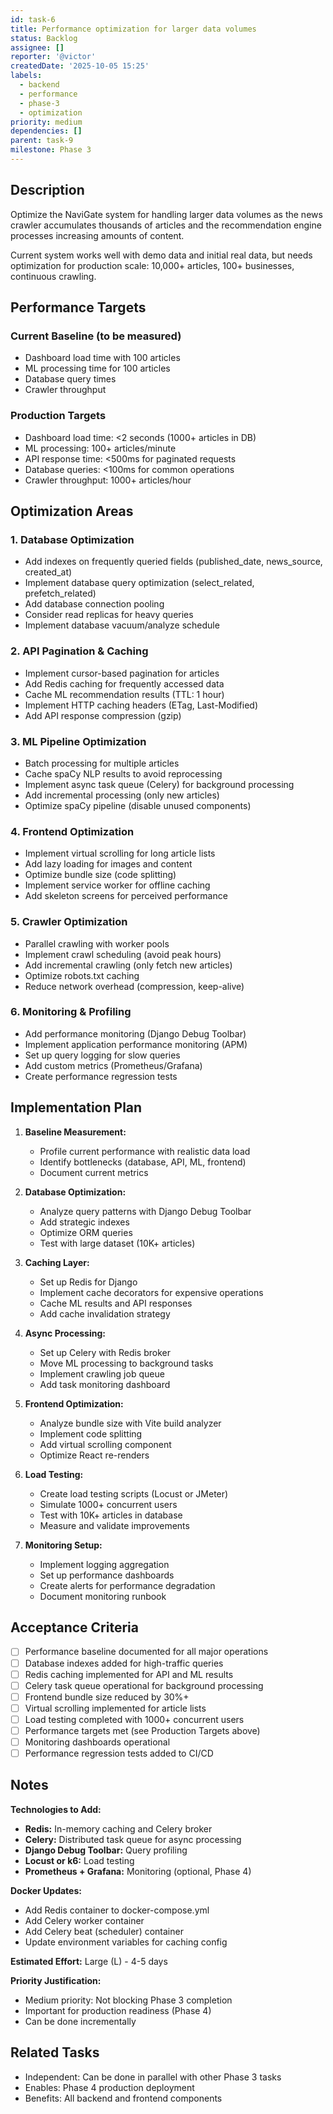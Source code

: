 ```yaml
---
id: task-6
title: Performance optimization for larger data volumes
status: Backlog
assignee: []
reporter: '@victor'
createdDate: '2025-10-05 15:25'
labels:
  - backend
  - performance
  - phase-3
  - optimization
priority: medium
dependencies: []
parent: task-9
milestone: Phase 3
---
```


## Description

Optimize the NaviGate system for handling larger data volumes as the news crawler accumulates thousands of articles and the recommendation engine processes increasing amounts of content.

Current system works well with demo data and initial real data, but needs optimization for production scale: 10,000+ articles, 100+ businesses, continuous crawling.

## Performance Targets

### Current Baseline (to be measured)
- Dashboard load time with 100 articles
- ML processing time for 100 articles
- Database query times
- Crawler throughput

### Production Targets
- Dashboard load time: <2 seconds (1000+ articles in DB)
- ML processing: 100+ articles/minute
- API response time: <500ms for paginated requests
- Database queries: <100ms for common operations
- Crawler throughput: 1000+ articles/hour

## Optimization Areas

### 1. Database Optimization
- Add indexes on frequently queried fields (published_date, news_source, created_at)
- Implement database query optimization (select_related, prefetch_related)
- Add database connection pooling
- Consider read replicas for heavy queries
- Implement database vacuum/analyze schedule

### 2. API Pagination & Caching
- Implement cursor-based pagination for articles
- Add Redis caching for frequently accessed data
- Cache ML recommendation results (TTL: 1 hour)
- Implement HTTP caching headers (ETag, Last-Modified)
- Add API response compression (gzip)

### 3. ML Pipeline Optimization
- Batch processing for multiple articles
- Cache spaCy NLP results to avoid reprocessing
- Implement async task queue (Celery) for background processing
- Add incremental processing (only new articles)
- Optimize spaCy pipeline (disable unused components)

### 4. Frontend Optimization
- Implement virtual scrolling for long article lists
- Add lazy loading for images and content
- Optimize bundle size (code splitting)
- Implement service worker for offline caching
- Add skeleton screens for perceived performance

### 5. Crawler Optimization
- Parallel crawling with worker pools
- Implement crawl scheduling (avoid peak hours)
- Add incremental crawling (only fetch new articles)
- Optimize robots.txt caching
- Reduce network overhead (compression, keep-alive)

### 6. Monitoring & Profiling
- Add performance monitoring (Django Debug Toolbar)
- Implement application performance monitoring (APM)
- Set up query logging for slow queries
- Add custom metrics (Prometheus/Grafana)
- Create performance regression tests

## Implementation Plan

1. **Baseline Measurement:**
   - Profile current performance with realistic data load
   - Identify bottlenecks (database, API, ML, frontend)
   - Document current metrics

2. **Database Optimization:**
   - Analyze query patterns with Django Debug Toolbar
   - Add strategic indexes
   - Optimize ORM queries
   - Test with large dataset (10K+ articles)

3. **Caching Layer:**
   - Set up Redis for Django
   - Implement cache decorators for expensive operations
   - Cache ML results and API responses
   - Add cache invalidation strategy

4. **Async Processing:**
   - Set up Celery with Redis broker
   - Move ML processing to background tasks
   - Implement crawling job queue
   - Add task monitoring dashboard

5. **Frontend Optimization:**
   - Analyze bundle size with Vite build analyzer
   - Implement code splitting
   - Add virtual scrolling component
   - Optimize React re-renders

6. **Load Testing:**
   - Create load testing scripts (Locust or JMeter)
   - Simulate 1000+ concurrent users
   - Test with 10K+ articles in database
   - Measure and validate improvements

7. **Monitoring Setup:**
   - Implement logging aggregation
   - Set up performance dashboards
   - Create alerts for performance degradation
   - Document monitoring runbook

## Acceptance Criteria

- [ ] Performance baseline documented for all major operations
- [ ] Database indexes added for high-traffic queries
- [ ] Redis caching implemented for API and ML results
- [ ] Celery task queue operational for background processing
- [ ] Frontend bundle size reduced by 30%+
- [ ] Virtual scrolling implemented for article lists
- [ ] Load testing completed with 1000+ concurrent users
- [ ] Performance targets met (see Production Targets above)
- [ ] Monitoring dashboards operational
- [ ] Performance regression tests added to CI/CD

## Notes

**Technologies to Add:**
- **Redis:** In-memory caching and Celery broker
- **Celery:** Distributed task queue for async processing
- **Django Debug Toolbar:** Query profiling
- **Locust or k6:** Load testing
- **Prometheus + Grafana:** Monitoring (optional, Phase 4)

**Docker Updates:**
- Add Redis container to docker-compose.yml
- Add Celery worker container
- Add Celery beat (scheduler) container
- Update environment variables for caching config

**Estimated Effort:** Large (L) - 4-5 days

**Priority Justification:**
- Medium priority: Not blocking Phase 3 completion
- Important for production readiness (Phase 4)
- Can be done incrementally

## Related Tasks

- Independent: Can be done in parallel with other Phase 3 tasks
- Enables: Phase 4 production deployment
- Benefits: All backend and frontend components
